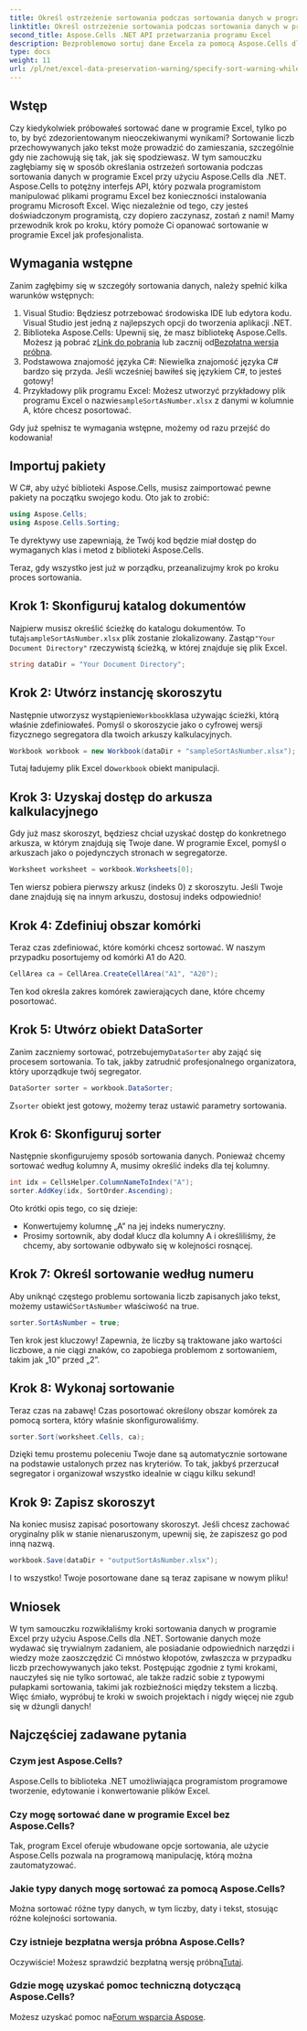 ```yaml
---
title: Określ ostrzeżenie sortowania podczas sortowania danych w programie Excel
linktitle: Określ ostrzeżenie sortowania podczas sortowania danych w programie Excel
second_title: Aspose.Cells .NET API przetwarzania programu Excel
description: Bezproblemowo sortuj dane Excela za pomocą Aspose.Cells dla .NET. Poznaj strategie krok po kroku, aby skutecznie zarządzać danymi Excela w tym kompleksowym samouczku.
type: docs
weight: 11
url: /pl/net/excel-data-preservation-warning/specify-sort-warning-while-sorting-data-in-excel/
---
```

## Wstęp

Czy kiedykolwiek próbowałeś sortować dane w programie Excel, tylko po to, by być zdezorientowanym nieoczekiwanymi wynikami? Sortowanie liczb przechowywanych jako tekst może prowadzić do zamieszania, szczególnie gdy nie zachowują się tak, jak się spodziewasz. W tym samouczku zagłębiamy się w sposób określania ostrzeżeń sortowania podczas sortowania danych w programie Excel przy użyciu Aspose.Cells dla .NET. Aspose.Cells to potężny interfejs API, który pozwala programistom manipulować plikami programu Excel bez konieczności instalowania programu Microsoft Excel. Więc niezależnie od tego, czy jesteś doświadczonym programistą, czy dopiero zaczynasz, zostań z nami! Mamy przewodnik krok po kroku, który pomoże Ci opanować sortowanie w programie Excel jak profesjonalista.

## Wymagania wstępne

Zanim zagłębimy się w szczegóły sortowania danych, należy spełnić kilka warunków wstępnych:

1. Visual Studio: Będziesz potrzebować środowiska IDE lub edytora kodu. Visual Studio jest jedną z najlepszych opcji do tworzenia aplikacji .NET.
2.  Biblioteka Aspose.Cells: Upewnij się, że masz bibliotekę Aspose.Cells. Możesz ją pobrać z[Link do pobrania](https://releases.aspose.com/cells/net/) lub zacznij od[Bezpłatna wersja próbna](https://releases.aspose.com/).
3. Podstawowa znajomość języka C#: Niewielka znajomość języka C# bardzo się przyda. Jeśli wcześniej bawiłeś się językiem C#, to jesteś gotowy!
4.  Przykładowy plik programu Excel: Możesz utworzyć przykładowy plik programu Excel o nazwie`sampleSortAsNumber.xlsx` z danymi w kolumnie A, które chcesz posortować.

Gdy już spełnisz te wymagania wstępne, możemy od razu przejść do kodowania!

## Importuj pakiety

W C#, aby użyć biblioteki Aspose.Cells, musisz zaimportować pewne pakiety na początku swojego kodu. Oto jak to zrobić:

```csharp
using Aspose.Cells;
using Aspose.Cells.Sorting;
```
Te dyrektywy use zapewniają, że Twój kod będzie miał dostęp do wymaganych klas i metod z biblioteki Aspose.Cells.

Teraz, gdy wszystko jest już w porządku, przeanalizujmy krok po kroku proces sortowania.

## Krok 1: Skonfiguruj katalog dokumentów

 Najpierw musisz określić ścieżkę do katalogu dokumentów. To tutaj`sampleSortAsNumber.xlsx` plik zostanie zlokalizowany. Zastąp`"Your Document Directory"` rzeczywistą ścieżką, w której znajduje się plik Excel.

```csharp
string dataDir = "Your Document Directory";
```

## Krok 2: Utwórz instancję skoroszytu

 Następnie utworzysz wystąpienie`Workbook`klasa używając ścieżki, którą właśnie zdefiniowałeś. Pomyśl o skoroszycie jako o cyfrowej wersji fizycznego segregatora dla twoich arkuszy kalkulacyjnych.

```csharp
Workbook workbook = new Workbook(dataDir + "sampleSortAsNumber.xlsx");
```

 Tutaj ładujemy plik Excel do`workbook` obiekt manipulacji.

## Krok 3: Uzyskaj dostęp do arkusza kalkulacyjnego

Gdy już masz skoroszyt, będziesz chciał uzyskać dostęp do konkretnego arkusza, w którym znajdują się Twoje dane. W programie Excel, pomyśl o arkuszach jako o pojedynczych stronach w segregatorze.

```csharp
Worksheet worksheet = workbook.Worksheets[0];
```

Ten wiersz pobiera pierwszy arkusz (indeks 0) z skoroszytu. Jeśli Twoje dane znajdują się na innym arkuszu, dostosuj indeks odpowiednio!

## Krok 4: Zdefiniuj obszar komórki

Teraz czas zdefiniować, które komórki chcesz sortować. W naszym przypadku posortujemy od komórki A1 do A20. 

```csharp
CellArea ca = CellArea.CreateCellArea("A1", "A20");
```

Ten kod określa zakres komórek zawierających dane, które chcemy posortować. 

## Krok 5: Utwórz obiekt DataSorter

 Zanim zaczniemy sortować, potrzebujemy`DataSorter` aby zająć się procesem sortowania. To tak, jakby zatrudnić profesjonalnego organizatora, który uporządkuje twój segregator.

```csharp
DataSorter sorter = workbook.DataSorter;
```

 Z`sorter` obiekt jest gotowy, możemy teraz ustawić parametry sortowania.

## Krok 6: Skonfiguruj sorter

Następnie skonfigurujemy sposób sortowania danych. Ponieważ chcemy sortować według kolumny A, musimy określić indeks dla tej kolumny.

```csharp
int idx = CellsHelper.ColumnNameToIndex("A");
sorter.AddKey(idx, SortOrder.Ascending);
```

Oto krótki opis tego, co się dzieje:
- Konwertujemy kolumnę „A” na jej indeks numeryczny.
- Prosimy sortownik, aby dodał klucz dla kolumny A i określiliśmy, że chcemy, aby sortowanie odbywało się w kolejności rosnącej.

## Krok 7: Określ sortowanie według numeru

 Aby uniknąć częstego problemu sortowania liczb zapisanych jako tekst, możemy ustawić`SortAsNumber` właściwość na true.

```csharp
sorter.SortAsNumber = true;
```

Ten krok jest kluczowy! Zapewnia, że liczby są traktowane jako wartości liczbowe, a nie ciągi znaków, co zapobiega problemom z sortowaniem, takim jak „10” przed „2”.

## Krok 8: Wykonaj sortowanie

Teraz czas na zabawę! Czas posortować określony obszar komórek za pomocą sortera, który właśnie skonfigurowaliśmy.

```csharp
sorter.Sort(worksheet.Cells, ca);
```

Dzięki temu prostemu poleceniu Twoje dane są automatycznie sortowane na podstawie ustalonych przez nas kryteriów. To tak, jakbyś przerzucał segregator i organizował wszystko idealnie w ciągu kilku sekund!

## Krok 9: Zapisz skoroszyt

Na koniec musisz zapisać posortowany skoroszyt. Jeśli chcesz zachować oryginalny plik w stanie nienaruszonym, upewnij się, że zapiszesz go pod inną nazwą.

```csharp
workbook.Save(dataDir + "outputSortAsNumber.xlsx");
```

I to wszystko! Twoje posortowane dane są teraz zapisane w nowym pliku!

## Wniosek

W tym samouczku rozwikłaliśmy kroki sortowania danych w programie Excel przy użyciu Aspose.Cells dla .NET. Sortowanie danych może wydawać się trywialnym zadaniem, ale posiadanie odpowiednich narzędzi i wiedzy może zaoszczędzić Ci mnóstwo kłopotów, zwłaszcza w przypadku liczb przechowywanych jako tekst. Postępując zgodnie z tymi krokami, nauczyłeś się nie tylko sortować, ale także radzić sobie z typowymi pułapkami sortowania, takimi jak rozbieżności między tekstem a liczbą. Więc śmiało, wypróbuj te kroki w swoich projektach i nigdy więcej nie zgub się w dżungli danych!

## Najczęściej zadawane pytania

### Czym jest Aspose.Cells?  
Aspose.Cells to biblioteka .NET umożliwiająca programistom programowe tworzenie, edytowanie i konwertowanie plików Excel.

### Czy mogę sortować dane w programie Excel bez Aspose.Cells?  
Tak, program Excel oferuje wbudowane opcje sortowania, ale użycie Aspose.Cells pozwala na programową manipulację, którą można zautomatyzować.

### Jakie typy danych mogę sortować za pomocą Aspose.Cells?  
Można sortować różne typy danych, w tym liczby, daty i tekst, stosując różne kolejności sortowania.

### Czy istnieje bezpłatna wersja próbna Aspose.Cells?  
 Oczywiście! Możesz sprawdzić bezpłatną wersję próbną[Tutaj](https://releases.aspose.com/).

### Gdzie mogę uzyskać pomoc techniczną dotyczącą Aspose.Cells?  
 Możesz uzyskać pomoc na[Forum wsparcia Aspose](https://forum.aspose.com/c/cells/9).